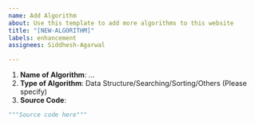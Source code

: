 ```yaml
---
name: Add Algorithm
about: Use this template to add more algorithms to this website
title: "[NEW-ALGORITHM]"
labels: enhancement
assignees: Siddhesh-Agarwal

---
```


1. **Name of Algorithm**: ...
2. **Type of Algorithm**: Data Structure/Searching/Sorting/Others (Please specify)
3. **Source Code**:
```py
"""Source code here"""
```
